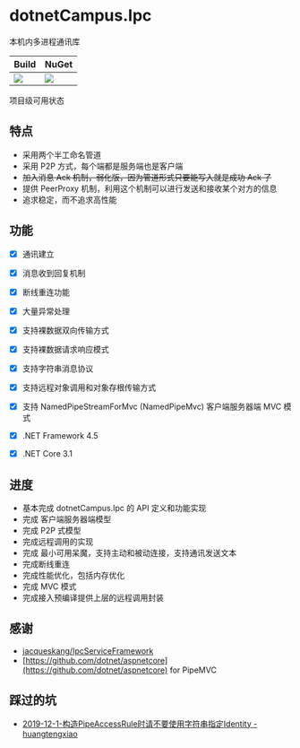 ﻿# dotnetCampus.Ipc

本机内多进程通讯库

| Build | NuGet |
|--|--|
|![](https://github.com/dotnet-campus/dotnetCampus.Ipc/workflows/.NET%20Core/badge.svg)|[![](https://img.shields.io/nuget/v/dotnetCampus.Ipc.svg)](https://www.nuget.org/packages/dotnetCampus.Ipc)|

项目级可用状态

## 特点

- 采用两个半工命名管道
- 采用 P2P 方式，每个端都是服务端也是客户端
- ~~加入消息 Ack 机制，弱化版，因为管道形式只要能写入就是成功 Ack 了~~
- 提供 PeerProxy 机制，利用这个机制可以进行发送和接收某个对方的信息
- 追求稳定，而不追求高性能

## 功能

- [x] 通讯建立
- [x] 消息收到回复机制
- [x] 断线重连功能
- [x] 大量异常处理

- [x] 支持裸数据双向传输方式
- [x] 支持裸数据请求响应模式
- [x] 支持字符串消息协议
- [x] 支持远程对象调用和对象存根传输方式
- [x] 支持 NamedPipeStreamForMvc (NamedPipeMvc) 客户端服务器端 MVC 模式

- [x] .NET Framework 4.5
- [x] .NET Core 3.1

<!-- ## 项目设计

### dotnetCampus.Ipc.Abstractions

提供可替换的抽象实现，只是有接口等

进度：等待设计 API 中，设计的时候需要考虑不同的底层技术需要的支持

应该分为两层的 API 实现，第一层为底层 API 用于给各个底层基础项目所使用。第二层是顶层 API 用于给上层业务开发者使用

### dotnetCampus.Ipc.PipeCore

提供对 dotnetCampus.Ipc.Abstractions 的部分实现

使用管道制作的 IPC 通讯

不直接面向最终开发者，或者说只有很少的类会被开发者使用到，这个项目的 API 不做设计，注重的是提供稳定的管道进程间通讯方式

特点是有很多很底层的 API 开放，以及用起来的时候需要了解管道的知识

进度：基本可用

优先实现管道，是因为管道又快有稳。但是缺点是不支持 Linux 下使用，同时稳定的管道需要设计为两个半工的管道

### dotnetCampus.Ipc

提供给上层业务开发者使用的项目，这个项目有良好的 API 设计

也许只有在初始化的时候，才需要用到少量的 dotnetCampus.Ipc.PipeCore 项目里面管道的知识

这个项目能支持的不应该只有管道一个方式，而是任何基于 dotnetCampus.Ipc.Abstractions 的抽象实现都应该支持

进度：等待 API 设计中，也许会接入 [https://github.com/jacqueskang/IpcServiceFramework](https://github.com/jacqueskang/IpcServiceFramework) 的实现，或者模拟 WCF 或 Remoting 的实现 -->

## 进度

- 基本完成 dotnetCampus.Ipc 的 API 定义和功能实现
- 完成 客户端服务器端模型
- 完成 P2P 式模型
- 完成远程调用的实现
- 完成 最小可用呆魔，支持主动和被动连接，支持通讯发送文本
- 完成断线重连
- 完成性能优化，包括内存优化
- 完成 MVC 模式
- 完成接入预编译提供上层的远程调用封装

## 感谢

- [jacqueskang/IpcServiceFramework](https://github.com/jacqueskang/IpcServiceFramework)
- [https://github.com/dotnet/aspnetcore](https://github.com/dotnet/aspnetcore) for PipeMVC

## 踩过的坑

- [2019-12-1-构造PipeAccessRule时请不要使用字符串指定Identity - huangtengxiao](https://huangtengxiao.gitee.io/post/%E6%9E%84%E9%80%A0PipeAccessRule%E6%97%B6%E8%AF%B7%E4%B8%8D%E8%A6%81%E4%BD%BF%E7%94%A8%E5%AD%97%E7%AC%A6%E4%B8%B2%E6%8C%87%E5%AE%9AIdentity.html)